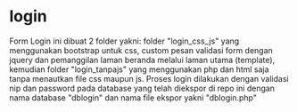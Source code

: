 # login
Form Login ini dibuat 2 folder yakni:
folder "login_css_js" yang menggunakan bootstrap untuk css, custom pesan validasi form dengan jquery dan pemanggilan laman beranda melalui laman utama (template), kemudian
folder "login_tanpajs" yang menggunakan php dan html saja tanpa menautkan file css maupun js.
Proses login dilakukan dengan validasi nip dan password pada database yang telah diekspor di repo ini dengan nama database "dblogin" dan nama file ekspor yakni "dblogin.php"
